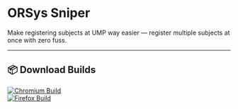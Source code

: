 # ORSys Sniper

Make registering subjects at UMP way easier — register multiple subjects at once with zero fuss.

---

## 📦 Download Builds

[![Chromium Build](https://img.shields.io/badge/Download-Chromium--Build-blue?logo=google-chrome)](https://github.com/AyamBercakap/ORSys-Sniper/releases/download/Major/ORSys.v1.0.Chromium.Build.zip)  
[![Firefox Build](https://img.shields.io/badge/Download-Firefox--Build-orange?logo=firefox-browser)](https://github.com/AyamBercakap/ORSys-Sniper/releases/download/Major/ORSys.v1.0.Firefox.Build.zip)
